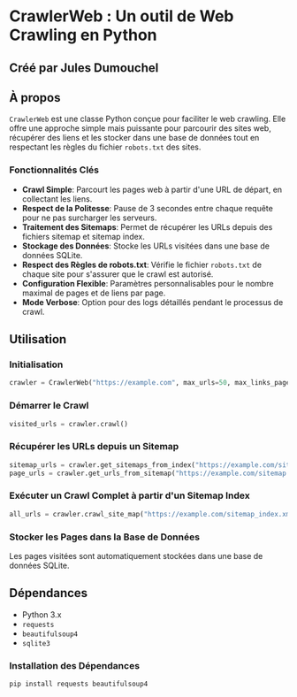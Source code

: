 
# CrawlerWeb : Un outil de Web Crawling en Python

## Créé par Jules Dumouchel

## À propos

`CrawlerWeb` est une classe Python conçue pour faciliter le web crawling. Elle offre une approche simple mais puissante pour parcourir des sites web, récupérer des liens et les stocker dans une base de données tout en respectant les règles du fichier `robots.txt` des sites.

### Fonctionnalités Clés

- **Crawl Simple**: Parcourt les pages web à partir d'une URL de départ, en collectant les liens.
- **Respect de la Politesse**: Pause de 3 secondes entre chaque requête pour ne pas surcharger les serveurs.
- **Traitement des Sitemaps**: Permet de récupérer les URLs depuis des fichiers sitemap et sitemap index.
- **Stockage des Données**: Stocke les URLs visitées dans une base de données SQLite.
- **Respect des Règles de robots.txt**: Vérifie le fichier `robots.txt` de chaque site pour s'assurer que le crawl est autorisé.
- **Configuration Flexible**: Paramètres personnalisables pour le nombre maximal de pages et de liens par page.
- **Mode Verbose**: Option pour des logs détaillés pendant le processus de crawl.

## Utilisation

### Initialisation

```python
crawler = CrawlerWeb("https://example.com", max_urls=50, max_links_page=5, verbose=True)
```

### Démarrer le Crawl

```python
visited_urls = crawler.crawl()
```

### Récupérer les URLs depuis un Sitemap

```python
sitemap_urls = crawler.get_sitemaps_from_index("https://example.com/sitemap_index.xml")
page_urls = crawler.get_urls_from_sitemap("https://example.com/sitemap.xml")
```

### Exécuter un Crawl Complet à partir d'un Sitemap Index

```python
all_urls = crawler.crawl_site_map("https://example.com/sitemap_index.xml", max_urls=150)
```

### Stocker les Pages dans la Base de Données

Les pages visitées sont automatiquement stockées dans une base de données SQLite.

## Dépendances

- Python 3.x
- `requests`
- `beautifulsoup4`
- `sqlite3`

### Installation des Dépendances

```bash
pip install requests beautifulsoup4
```

